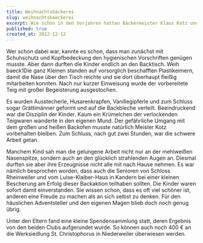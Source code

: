 ```yaml
---
title: Weihnachtsbäckerei
slug: weihnachtsbaeckerei
excerpt: Wie schon in den Vorjahren hatten Bäckermeister Klaus Kotz und seine Frau Christa die Lions Clubs Müllheim-Neuenburg und Schliengen im Markgräflerland zur Weihnachtsbäckerei eingeladen. Pünktlich und aufgeregt fanden sich am Nachmittag des 2. Advent über 40 Kinder der Clubmitglieder  und befreundeter Familien in der Backstube in der Müllheimer Unterstadt ein.
published: true
created_at: 2012-12-12
---
```


Wer schon dabei war, kannte es schon, dass man zunächst mit Schuhschutz und Kopfbedeckung den hygienischen Vorschriften genügen musste. Aber dann durften die Kinder endlich an den Backtisch. Weih baeck1Die ganz Kleinen standen auf vorsorglich beschafften Plastikeimern, damit die Nase über den Tisch reichte und sie dort überhaupt fleißig mitarbeiten konnten. Nach nur kurzer Einweisung wurde der vorbereitete Teig mit großer Begeisterung ausgestochen.

Es wurden Ausstecherle, Husarenkrapfen, Vanillegipferle und zum Schluss sogar Grättimänner geformt und auf die Backbleche verteilt. Beeindruckend war die Disziplin der Kinder. Kaum ein Krümelchen der verlockenden Teigwaren wanderte in den eigenen Mund. Der gefährliche Umgang mit dem großen und heißen Backofen musste natürlich Meister Kotz vorbehalten bleiben. Zum Schluss, nach gut zwei Stunden, war die schwere Arbeit getan.

Manchem Kind sah man die gelungene Arbeit nicht nur an der mehlweißen Nasenspitze, sondern auch an den glücklich strahlenden Augen an. Diesmal durften sie aber ihre Erzeugnisse nicht alle mit nach Hause nehmen. Es war nämlich besprochen worden, dass auch die Senioren von Schloss Rheinweiler und vom Luise-Klaiber-Haus in Kandern bei einer kleinen Bescherung am Erfolg dieser Backaktion teilhaben sollten. Die Kinder waren sofort damit einverstanden. Sie wissen schon, dass es oft viel schöner ist, anderen eine Freude zu machen als an sich selbst zu denken. Für den häuslichen Adventsteller und den eigenen Magen blieb doch noch genug übrig.

Unter den Eltern fand eine kleine Spendensammlung statt, deren Ergebnis von den beiden Clubs aufgerundet wurde. So können auch noch 400 € an die Werksiedlung St. Christophorus in Niederweiler überwiesen werden.

